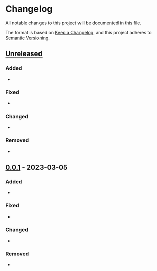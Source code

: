 # Changelog

All notable changes to this project will be documented in this file.

The format is based on [Keep a Changelog](https://keepachangelog.com/en/1.1.0/),
and this project adheres to [Semantic Versioning](https://semver.org/spec/v2.0.0.html).

## [Unreleased]

### Added

- 

### Fixed

-

### Changed

-

### Removed

- 

## [0.0.1] - 2023-03-05

### Added

-

### Fixed

- 

### Changed

- 

### Removed

- 

[unreleased]: https://github.com/{{cookiecutter.github_username}}/{{cookiecutter.project_name}}/compare/v0.0.1...HEAD
[0.0.1]: https://github.com/{{cookiecutter.github_username}}/{{cookiecutter.project_name}}/releases/tag/v0.0.1